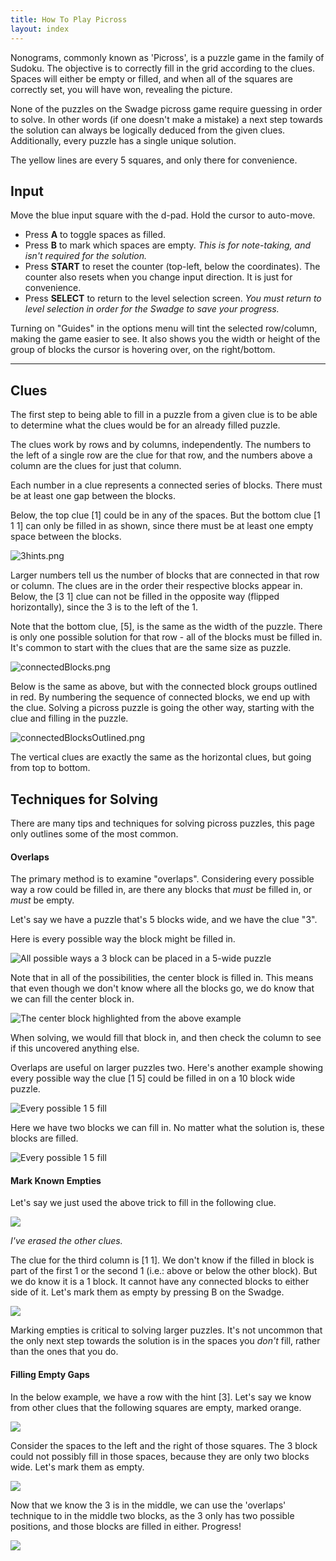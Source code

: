 ```yaml
---
title: How To Play Picross
layout: index
---
```


Nonograms, commonly known as 'Picross', is a puzzle game in the family of Sudoku. The objective is to correctly fill in the grid according to the clues. Spaces will either be empty or filled, and when all of the squares are correctly set, you will have won, revealing the picture.

None of the puzzles on the Swadge picross game require guessing in order to solve. In other words (if one doesn't make a mistake) a next step towards the solution can always be logically deduced from the given clues. Additionally, every puzzle has a single unique solution.

The yellow lines are every 5 squares, and only there for convenience.

## Input
Move the blue input square with the d-pad. Hold the cursor to auto-move.

- Press **A** to toggle spaces as filled.
- Press **B** to mark which spaces are empty. *This is for note-taking, and isn't required for the solution.*
- Press **START** to reset the counter (top-left, below the coordinates). The counter also resets when you change input direction. It is just for convenience.
- Press **SELECT** to return to the level selection screen. *You must return to level selection in order for the Swadge to save your progress.*

Turning on "Guides" in the options menu will tint the selected row/column, making the game easier to see. It also shows you the width or height of the group of blocks the cursor is hovering over, on the right/bottom.  

---
## Clues
The first step to being able to fill in a puzzle from a given clue is to be able to determine what the clues would be for an already filled puzzle.

The clues work by rows and by columns, independently. The numbers to the left of a single row are the clue for that row, and the numbers above a column are the clues for just that column.

Each number in a clue represents a connected series of blocks. There must be at least one gap between the blocks.

Below, the top clue [1] could be in any of the spaces. But the bottom clue [1 1 1] can only be filled in as shown, since there must be at least one empty space between the blocks.

![3hints.png](3hints.png)

Larger numbers tell us the number of blocks that are connected in that row or column. The clues are in the order their respective blocks appear in. Below, the [3 1] clue can not be filled in the opposite way (flipped horizontally), since the 3 is to the left of the 1.

Note that the bottom clue, [5], is the same as the width of the puzzle. There is only one possible solution for that row - all of the blocks must be filled in. It's common to start with the clues that are the same size as puzzle.

![connectedBlocks.png](connectedBlocks.png)

Below is the same as above, but with the connected block groups outlined in red. By numbering the sequence of connected blocks, we end up with the clue. Solving a picross puzzle is going the other way, starting with the clue and filling in the puzzle.

![connectedBlocksOutlined.png](connectedBlocksOutlined.png)

The vertical clues are exactly the same as the horizontal clues, but going from top to bottom.

## Techniques for Solving
There are many tips and techniques for solving picross puzzles, this page only outlines some of the most common.

#### Overlaps

The primary method is to examine "overlaps". Considering every possible way a row could be filled in, are there any blocks that *must* be filled in, or *must* be empty.

Let's say we have a puzzle that's 5 blocks wide, and we have the clue "3".

Here is every possible way the block might be filled in.

![All possible ways a 3 block can be placed in a 5-wide puzzle](3in5.png)

Note that in all of the possibilities, the center block is filled in. This means that even though we don't know where all the blocks go, we do know that we can fill the center block in.

![The center block highlighted from the above example](3in5center.png)

When solving, we would fill that block in, and then check the column to see if this uncovered anything else.

Overlaps are useful on larger puzzles two. Here's another example showing every possible way the clue [1 5] could be filled in on a 10 block wide puzzle.

![Every possible 1 5 fill](1and5all.png)

Here we have two blocks we can fill in. No matter what the solution is, these blocks are filled.

![Every possible 1 5 fill](1and5all_overlap.png)
#### Mark Known Empties

Let's say we just used the above trick to fill in the following clue.

![](3and1example.png)

*I've erased the other clues.*

The clue for the third column is [1 1]. We don't know if the filled in block is part of the first 1 or the second 1 (i.e.: above or below the other block). But we do know it is a 1 block. It cannot have any connected blocks to either side of it. Let's mark them as empty by pressing B on the Swadge.

![](3and1example2.png)

Marking empties is critical to solving larger puzzles. It's not uncommon that the only next step towards the solution is in the spaces you *don't* fill, rather than the ones that you do.

#### Filling Empty Gaps

In the below example, we have a row with the hint [3]. Let's say we know from other clues that the following squares are empty, marked orange.

![](fillingEmpties1.png)

Consider the spaces to the left and the right of those squares. The 3 block could not possibly fill in those spaces, because they are only two blocks wide. Let's mark them as empty.

![](fillingEmpties2.png)

Now that we know the 3 is in the middle, we can use the 'overlaps' technique to in the middle two blocks, as the 3 only has two possible positions, and those blocks are filled in either. Progress!

![](fillingEmpties3.png)

